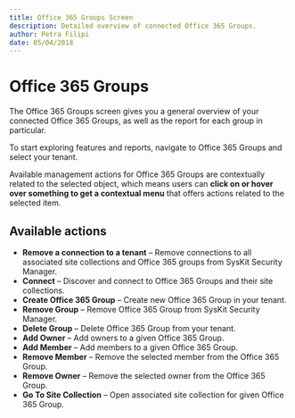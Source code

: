 ```yaml
---
title: Office 365 Groups Screen
description: Detailed overview of connected Office 365 Groups.
author: Petra Filipi
date: 05/04/2018
---
```


# Office 365 Groups

The Office 365 Groups screen gives you a general overview of your connected Office 365 Groups, as well as the report for each group in particular.

To start exploring features and reports, navigate to Office 365 Groups and select your tenant.

Available management actions for Office 365 Groups are contextually related to the selected object, which means users can **click on or hover over something to get a contextual menu** that offers actions related to the selected item.

## Available actions

* **Remove a connection to a tenant** – Remove connections to all associated site collections and Office 365 groups from SysKit Security Manager.
* **Connect** – Discover and connect to Office 365 Groups and their site collections.
* **Create Office 365 Group** – Create new Office 365 Group in your tenant.
* **Remove Group** – Remove Office 365 Group from SysKit Security Manager.
* **Delete Group** – Delete Office 365 Group from your tenant.
* **Add Owner** – Add owners to a given Office 365 Group.
* **Add Member** – Add members to a given Office 365 Group.
* **Remove Member** – Remove the selected member from the Office 365 Group.
* **Remove Owner** – Remove the selected owner from the Office 365 Group.
* **Go To Site Collection** – Open associated site collection for given Office 365 Group.

